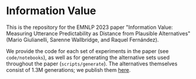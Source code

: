 # Information Value
This is the repository for the EMNLP 2023 paper "Information Value: Measuring Utterance Predictability as Distance from Plausible Alternatives" (Mario Giulianelli, Sarenne Wallbridge, and Raquel Fernández).  

We provide the code for each set of experiments in the paper (see `code/notebooks`), as well as for generating the alternative sets used throughout the paper (`scripts/generate`).  The alternatives themselves consist of 1.3M generations; we publish them [here](https://doi.org/10.5281/zenodo.10006413).  

